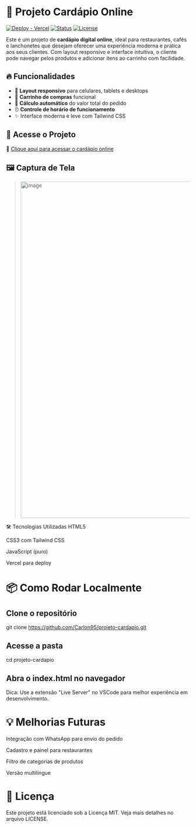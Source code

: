 # 🧾 Projeto Cardápio Online

[![Deploy - Vercel](https://img.shields.io/badge/Deploy-Vercel-000?logo=vercel&logoColor=white)](https://projeto-cardapio-hfjz.vercel.app)
[![Status](https://img.shields.io/badge/status-em%20desenvolvimento-yellow)]()
[![License](https://img.shields.io/badge/license-MIT-blue.svg)]()

Este é um projeto de **cardápio digital online**, ideal para restaurantes, cafés e lanchonetes que desejam oferecer uma experiência moderna e prática aos seus clientes. Com layout responsivo e interface intuitiva, o cliente pode navegar pelos produtos e adicionar itens ao carrinho com facilidade.

## 🔥 Funcionalidades

- 📱 **Layout responsivo** para celulares, tablets e desktops
- 🛒 **Carrinho de compras** funcional
- 💸 **Cálculo automático** do valor total do pedido
- ⏰ **Controle de horário de funcionamento**
- ✨ Interface moderna e leve com Tailwind CSS

## 🚀 Acesse o Projeto

🔗 [Clique aqui para acessar o cardápio online](https://projeto-cardapio-hfjz.vercel.app)

## 🖼️ Captura de Tela

> <img width="1906" height="920" alt="image" src="https://github.com/user-attachments/assets/c9f8fdf6-9d1d-44a4-a8ab-7362cc0682bc" />

🛠️ Tecnologias Utilizadas
HTML5

CSS3 com Tailwind CSS

JavaScript (puro)

Vercel para deploy

# 📦 Como Rodar Localmente

## Clone o repositório
git clone https://github.com/Carlon95/projeto-cardapio.git

## Acesse a pasta
cd projeto-cardapio

## Abra o index.html no navegador
Dica: Use a extensão "Live Server" no VSCode para melhor experiência em desenvolvimento.

# 💡 Melhorias Futuras
Integração com WhatsApp para envio do pedido

Cadastro e painel para restaurantes

Filtro de categorias de produtos

Versão multilíngue

# 📄 Licença
Este projeto está licenciado sob a Licença MIT. Veja mais detalhes no arquivo LICENSE.
